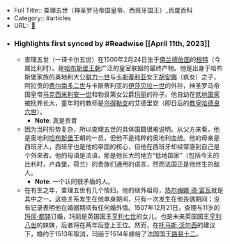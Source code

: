 - Full Title:: 查理五世（神圣罗马帝国皇帝、西班牙国王）_百度百科
- Category:: #articles
- URL:: [🔗](https://baike.baidu.com/item/%E6%9F%A5%E7%90%86%E4%BA%94%E4%B8%96/9588590)
- ### Highlights first synced by #Readwise [[April 11th, 2023]]
    - 查理五世（一译卡尔五世）在1500年2月24日生于[佛兰德伯国](/item/%E4%BD%9B%E5%85%B0%E5%BE%B7%E4%BC%AF%E5%9B%BD/2555984?fromModule=lemma_inlink)的[根特](/item/%E6%A0%B9%E7%89%B9/26082?fromModule=lemma_inlink)（今属比利时）。是[哈布斯堡王朝](/item/%E5%93%88%E5%B8%83%E6%96%AF%E5%A0%A1%E7%8E%8B%E6%9C%9D?fromModule=lemma_inlink)广泛的皇室联姻的最终产物。他是出身于哈布斯堡家族的奥地利大公[腓力一世](/item/%E8%85%93%E5%8A%9B%E4%B8%80%E4%B8%96/9816105?fromModule=lemma_inlink)与[卡斯蒂利亚](/item/%E5%8D%A1%E6%96%AF%E8%92%82%E5%88%A9%E4%BA%9A?fromModule=lemma_inlink)女王[胡安娜](/item/%E8%83%A1%E5%AE%89%E5%A8%9C/1778443?fromModule=lemma_inlink)（疯女）之子，阿拉贡的[费尔南多二世](/item/%E8%B4%B9%E5%B0%94%E5%8D%97%E5%A4%9A%E4%BA%8C%E4%B8%96/22742478?fromModule=lemma_inlink)与卡斯蒂利亚的[伊莎贝拉一世](/item/%E4%BC%8A%E8%8E%8E%E8%B4%9D%E6%8B%89%E4%B8%80%E4%B8%96?fromModule=lemma_inlink)的外孙，神圣罗马帝国皇帝[马克西米利安一世](/item/%E9%A9%AC%E5%85%8B%E8%A5%BF%E7%B1%B3%E5%88%A9%E5%AE%89%E4%B8%80%E4%B8%96/14222?fromModule=lemma_inlink)和勃艮第女公爵[玛丽](/item/%E7%8E%9B%E4%B8%BD/23352289?fromModule=lemma_inlink)的孙子。他自幼在[低地国家](/item/%E4%BD%8E%E5%9C%B0%E5%9B%BD%E5%AE%B6/3639063?fromModule=lemma_inlink)被抚养长大，童年时的教师是[乌得勒支](/item/%E4%B9%8C%E5%BE%97%E5%8B%92%E6%94%AF/10851915?fromModule=lemma_inlink)的艾德里安（即日后的[教皇](/item/%E6%95%99%E7%9A%87/717054?fromModule=lemma_inlink)[哈德良六世](/item/%E5%93%88%E5%BE%B7%E8%89%AF%E5%85%AD%E4%B8%96/7264275?fromModule=lemma_inlink)）。
        - **Note**: 真是贵胄
    - 因为当时形势复杂，所以查理五世的具体国籍很难说明。从父方来看，他是奥地利[哈布斯堡](/item/%E5%93%88%E5%B8%83%E6%96%AF%E5%A0%A1/2717129?fromModule=lemma_inlink)王朝的一员，但他不是纯粹的奥地利血统。他的母亲是西班牙人，西班牙也是他的帝国的核心，但他在西班牙却经常感到自己是个外来者。他的母语是法语，那是他长大的地方“低地国家”（包括今天的比利时，卢森堡，荷兰）的贵族们通用的语言，然而法国正是他终生的敌人。
        - **Note**: 一个认同很矛盾的人。
    - 在有生之年，查理五世有几个情妇，他的继外祖母，[热尔梅娜·德·富瓦](/item/%E7%83%AD%E5%B0%94%E6%A2%85%E5%A8%9C%C2%B7%E5%BE%B7%C2%B7%E5%AF%8C%E7%93%A6/55607528?fromModule=lemma_inlink)就是其中之一。这些关系发生在他单身期间，只有一次发生在他丧偶期间；没有记录表明他在婚姻期间有任何婚外情。1507年12月21日，查理与11岁的[玛丽·都铎](/item/%E7%8E%9B%E4%B8%BD%C2%B7%E9%83%BD%E9%93%8E/4503994?fromModule=lemma_inlink)订婚，玛丽是英国国王[亨利七世](/item/%E4%BA%A8%E5%88%A9%E4%B8%83%E4%B8%96/9483474?fromModule=lemma_inlink)的女儿，也是未来英国国王[亨利八世](/item/%E4%BA%A8%E5%88%A9%E5%85%AB%E4%B8%96/502620?fromModule=lemma_inlink)的妹妹，后者将在两年后登上王位。然而，在[托马斯·沃尔西](/item/%E6%89%98%E9%A9%AC%E6%96%AF%C2%B7%E6%B2%83%E5%B0%94%E8%A5%BF/11070130?fromModule=lemma_inlink)的建议下，婚约于1513年取消，玛丽于1514年嫁给了法国国王[路易十二](/item/%E8%B7%AF%E6%98%93%E5%8D%81%E4%BA%8C/3791457?fromModule=lemma_inlink)。
